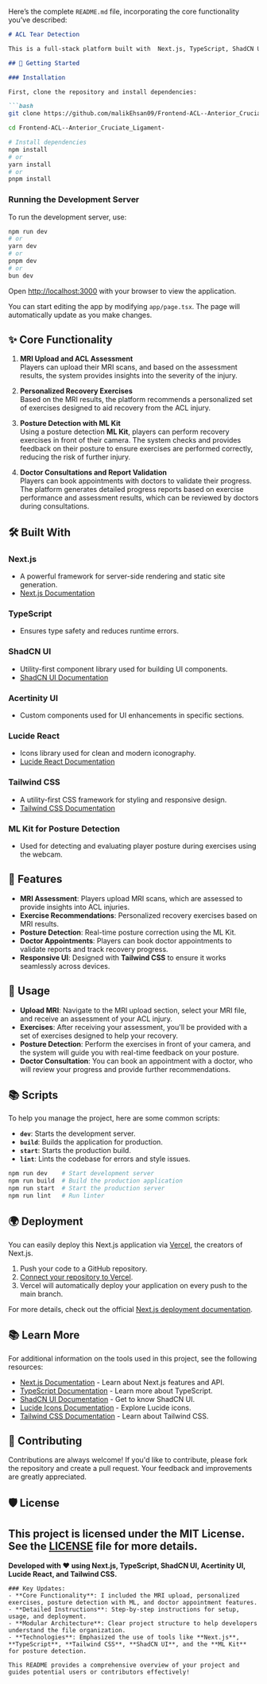 Here’s the complete `README.md` file, incorporating the core functionality you’ve described:

```md
# ACL Tear Detection

This is a full-stack platform built with  Next.js, TypeScript, ShadCN UI, Acertinity UI, Lucide React, and Tailwind CSS. The platform provides players with an MRI-based assessment for ACL injuries, offers personalized exercise plans for recovery, and integrates posture detection using ML to ensure proper form during exercises. Players can also book appointments with doctors for rechecking and validating progress through reports.

## 🚀 Getting Started

### Installation

First, clone the repository and install dependencies:

```bash
git clone https://github.com/malikEhsan09/Frontend-ACL--Anterior_Cruciate_Ligament-.git

cd Frontend-ACL--Anterior_Cruciate_Ligament-

# Install dependencies
npm install
# or
yarn install
# or
pnpm install
```

### Running the Development Server

To run the development server, use:

```bash
npm run dev
# or
yarn dev
# or
pnpm dev
# or
bun dev
```

Open [http://localhost:3000](http://localhost:3000) with your browser to view the application.

You can start editing the app by modifying `app/page.tsx`. The page will automatically update as you make changes.

## ✨ Core Functionality

1. **MRI Upload and ACL Assessment**  
   Players can upload their MRI scans, and based on the assessment results, the system provides insights into the severity of the injury.
   
2. **Personalized Recovery Exercises**  
   Based on the MRI results, the platform recommends a personalized set of exercises designed to aid recovery from the ACL injury.

3. **Posture Detection with ML Kit**  
   Using a posture detection **ML Kit**, players can perform recovery exercises in front of their camera. The system checks and provides feedback on their posture to ensure exercises are performed correctly, reducing the risk of further injury.

4. **Doctor Consultations and Report Validation**  
   Players can book appointments with doctors to validate their progress. The platform generates detailed progress reports based on exercise performance and assessment results, which can be reviewed by doctors during consultations.

## 🛠️ Built With

### **Next.js**  
- A powerful framework for server-side rendering and static site generation.  
- [Next.js Documentation](https://nextjs.org/docs)

### **TypeScript**  
- Ensures type safety and reduces runtime errors.

### **ShadCN UI**  
- Utility-first component library used for building UI components.  
- [ShadCN UI Documentation](https://shadcn.dev/docs)

### **Acertinity UI**  
- Custom components used for UI enhancements in specific sections.

### **Lucide React**  
- Icons library used for clean and modern iconography.  
- [Lucide React Documentation](https://lucide.dev/docs/lucide-react)

### **Tailwind CSS**  
- A utility-first CSS framework for styling and responsive design.  
- [Tailwind CSS Documentation](https://tailwindcss.com/docs)

### **ML Kit for Posture Detection**  
- Used for detecting and evaluating player posture during exercises using the webcam.

## 🌟 Features

- **MRI Assessment**: Players upload MRI scans, which are assessed to provide insights into ACL injuries.
- **Exercise Recommendations**: Personalized recovery exercises based on MRI results.
- **Posture Detection**: Real-time posture correction using the ML Kit.
- **Doctor Appointments**: Players can book doctor appointments to validate reports and track recovery progress.
- **Responsive UI**: Designed with **Tailwind CSS** to ensure it works seamlessly across devices.

## 📝 Usage

- **Upload MRI**: Navigate to the MRI upload section, select your MRI file, and receive an assessment of your ACL injury.
- **Exercises**: After receiving your assessment, you'll be provided with a set of exercises designed to help your recovery.
- **Posture Detection**: Perform the exercises in front of your camera, and the system will guide you with real-time feedback on your posture.
- **Doctor Consultation**: You can book an appointment with a doctor, who will review your progress and provide further recommendations.

## 📚 Scripts

To help you manage the project, here are some common scripts:

- **`dev`**: Starts the development server.
- **`build`**: Builds the application for production.
- **`start`**: Starts the production build.
- **`lint`**: Lints the codebase for errors and style issues.

```bash
npm run dev    # Start development server
npm run build  # Build the production application
npm run start  # Start the production server
npm run lint   # Run linter
```

## 🌍 Deployment

You can easily deploy this Next.js application via [Vercel](https://vercel.com/), the creators of Next.js.

1. Push your code to a GitHub repository.
2. [Connect your repository to Vercel](https://vercel.com/import).
3. Vercel will automatically deploy your application on every push to the main branch.

For more details, check out the official [Next.js deployment documentation](https://nextjs.org/docs/deployment).

## 📚 Learn More

For additional information on the tools used in this project, see the following resources:

- [Next.js Documentation](https://nextjs.org/docs) - Learn about Next.js features and API.
- [TypeScript Documentation](https://www.typescriptlang.org/docs) - Learn more about TypeScript.
- [ShadCN UI Documentation](https://shadcn.dev/docs) - Get to know ShadCN UI.
- [Lucide Icons Documentation](https://lucide.dev/docs/lucide-react) - Explore Lucide icons.
- [Tailwind CSS Documentation](https://tailwindcss.com/docs) - Learn about Tailwind CSS.

## 🤝 Contributing

Contributions are always welcome! If you'd like to contribute, please fork the repository and create a pull request. Your feedback and improvements are greatly appreciated.

## 🛡️ License

This project is licensed under the MIT License. See the [LICENSE](./LICENSE) file for more details.
---

**Developed with ❤️ using Next.js, TypeScript, ShadCN UI, Acertinity UI, Lucide React, and Tailwind CSS.**
```
### Key Updates:
- **Core Functionality**: I included the MRI upload, personalized exercises, posture detection with ML, and doctor appointment features.
- **Detailed Instructions**: Step-by-step instructions for setup, usage, and deployment.
- **Modular Architecture**: Clear project structure to help developers understand the file organization.
- **Technologies**: Emphasized the use of tools like **Next.js**, **TypeScript**, **Tailwind CSS**, **ShadCN UI**, and the **ML Kit** for posture detection.

This README provides a comprehensive overview of your project and guides potential users or contributors effectively!
